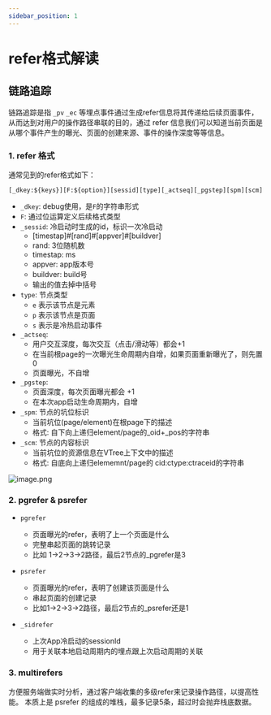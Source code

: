```yaml
---
sidebar_position: 1
---
```

# refer格式解读


## 链路追踪

链路追踪是指 `_pv` `_ec` 等埋点事件通过生成refer信息将其传递给后续页面事件，从而达到对用户的操作路径串联的目的，通过 refer 信息我们可以知道当前页面是从哪个事件产生的曝光、页面的创建来源、事件的操作深度等等信息。

### **1. refer 格式**

通常见到的refer格式如下：

`[_dkey:${keys}][F:${option}][sessid][type][_actseq][_pgstep][spm][scm]`

- `_dkey`: debug使用，是`F`的字符串形式
- `F`: 通过位运算定义后续格式类型
- `_sessid`: 冷启动时生成的id，标识一次冷启动
  - [timestap]#[rand]#[appver]#[buildver]
  - rand: 3位随机数
  - timestap: ms
  - appver: app版本号
  - buildver: build号
  - 输出的值去掉中括号
- `type`: 节点类型
  - `e` 表示该节点是元素
  - `p` 表示该节点是页面
  - `s` 表示是冷热启动事件
- `_actseq`: 
  - 用户交互深度，每次交互（点击/滑动等）都会+1
  - 在当前根page的一次曝光生命周期内自增，如果页面重新曝光了，则先置0
  - 页面曝光，不自增
- `_pgstep`: 
  - 页面深度，每次页面曝光都会 +1
  - 在本次app启动生命周期内，自增
- `_spm`: 节点的坑位标识
  - 当前坑位(page/element)在根page下的描述
  - 格式: 自下向上递归element/page的_oid+_pos的字符串
- `_scm`: 节点的内容标识
  - 当前坑位的资源信息在VTree上下文中的描述
  - 格式: 自底向上递归elememnt/page的 cid:ctype:ctraceid的字符串

![image.png](https://p6.music.126.net/obj/wonDlsKUwrLClGjCm8Kx/24468699390/ae0a/d3e8/3679/3eb107122986550c474a33d5a532dff2.png)

### **2. pgrefer & psrefer**

- `pgrefer`
  - 页面曝光的refer，表明了上一个页面是什么
  - 完整串起页面的跳转记录
  - 比如 1→2→3→2路径，最后2节点的_pgrefer是3

- `psrefer`
  - 页面曝光的refer，表明了创建该页面是什么
  - 串起页面的创建记录
  - 比如1→2→3→2路径，最后2节点的_psrefer还是1

- `_sidrefer`
  - 上次App冷启动的sessionId
  - 用于关联本地启动周期内的埋点跟上次启动周期的关联

### **3. multirefers**

方便服务端做实时分析，通过客户端收集的多级refer来记录操作路径，以提高性能。
本质上是 psrefer 的组成的堆栈，最多记录5条，超过时会抛弃栈底数据。






